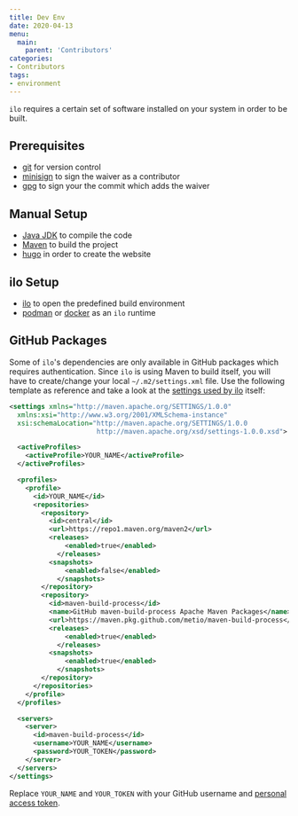 ```yaml
---
title: Dev Env
date: 2020-04-13
menu:
  main:
    parent: 'Contributors'
categories:
- Contributors
tags:
- environment
---
```


`ilo` requires a certain set of software installed on your system in order to be built.

## Prerequisites

- [git](https://git-scm.com/) for version control
- [minisign](https://jedisct1.github.io/minisign/) to sign the waiver as a contributor
- [gpg](https://gnupg.org/) to sign your the commit which adds the waiver

## Manual Setup

- [Java JDK](https://jdk.java.net/) to compile the code
- [Maven](https://maven.apache.org/) to build the project
- [hugo](https://gohugo.io/) in order to create the website

## ilo Setup

- [ilo](https://github.com/metio/ilo) to open the predefined build environment
- [podman](https://podman.io/) or [docker](https://www.docker.com/) as an `ilo` runtime

## GitHub Packages

Some of `ilo`'s dependencies are only available in GitHub packages which requires authentication. Since `ilo` is using Maven to build itself, you will have to create/change your local `~/.m2/settings.xml` file. Use the following template as reference and take a look at the [settings used by ilo](https://github.com/metio/ilo/blob/master/build/settings.xml) itself:

```xml
<settings xmlns="http://maven.apache.org/SETTINGS/1.0.0"
  xmlns:xsi="http://www.w3.org/2001/XMLSchema-instance"
  xsi:schemaLocation="http://maven.apache.org/SETTINGS/1.0.0
                      http://maven.apache.org/xsd/settings-1.0.0.xsd">

  <activeProfiles>
    <activeProfile>YOUR_NAME</activeProfile>
  </activeProfiles>

  <profiles>
    <profile>
      <id>YOUR_NAME</id>
      <repositories>
        <repository>
          <id>central</id>
          <url>https://repo1.maven.org/maven2</url>
          <releases>
	          <enabled>true</enabled>
	        </releases>
          <snapshots>
	          <enabled>false</enabled>
	        </snapshots>
        </repository>
        <repository>
          <id>maven-build-process</id>
          <name>GitHub maven-build-process Apache Maven Packages</name>
          <url>https://maven.pkg.github.com/metio/maven-build-process</url>
          <releases>
	          <enabled>true</enabled>
	        </releases>
          <snapshots>
	          <enabled>true</enabled>
	        </snapshots>
        </repository>
      </repositories>
    </profile>
  </profiles>

  <servers>
    <server>
      <id>maven-build-process</id>
      <username>YOUR_NAME</username>
      <password>YOUR_TOKEN</password>
    </server>
  </servers>
</settings>
```

Replace `YOUR_NAME` and `YOUR_TOKEN` with your GitHub username and [personal access token](https://help.github.com/en/github/authenticating-to-github/creating-a-personal-access-token-for-the-command-line).
